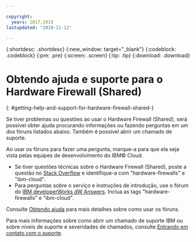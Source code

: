 ```yaml
---

copyright:
  years: 2017,2018
lastupdated: "2018-11-12"

---
```


{:shortdesc: .shortdesc}
{:new_window: target="_blank"}
{:codeblock: .codeblock}
{:pre: .pre}
{:screen: .screen}
{:tip: .tip}
{:download: .download}

# Obtendo ajuda e suporte para o Hardware Firewall (Shared)
{: #getting-help-and-support-for-hardware-firewall-shared-}

Se tiver problemas ou questões ao usar o Hardware Firewall (Shared), será possível obter ajuda procurando informações ou fazendo perguntas em um dos fóruns listados abaixo. Também
é possível abrir um chamado de suporte.

Ao usar os fóruns para fazer uma pergunta, marque-a para que ela seja vista pelas equipes de
desenvolvimento do IBM© Cloud.

* Se tiver questões técnicas sobre o Hardware Firewall (Shared), poste a questão no [Stack Overflow](https://stackoverflow.com/search?q=hardware-firewalls+ibm-cloud) e identifique-a com "hardware-firewalls" e "ibm-cloud".
* Para perguntas sobre o serviço e instruções de introdução, use o fórum do [IBM developerWorks dW Answers](https://developer.ibm.com/answers/topics/hardware-firewalls.html?smartspace=ibm-cloud). Inclua as tags "hardware-firewalls" e "ibm-cloud".

Consulte [Obtendo ajuda](https://{DomainName}/docs/get-support?topic=get-support-using-avatar) para mais detalhes sobre como usar os fóruns.

Para mais informações sobre como abrir um chamado de suporte IBM ou sobre níveis de suporte e severidades de chamados, consulte [Entrando em contato com o suporte](/docs/get-support?topic=get-support-contacting-bluemix-support-dedicated-local).
